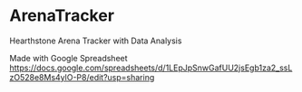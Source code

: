 # ArenaTracker
Hearthstone Arena Tracker with Data Analysis

Made with Google Spreadsheet
https://docs.google.com/spreadsheets/d/1LEpJpSnwGafUU2jsEgb1za2_ssLzO528e8Ms4ylO-P8/edit?usp=sharing
